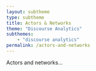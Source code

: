 ```yaml
---
layout: subtheme
type: subtheme
title: Actors & Networks
theme: "Discourse Analytics"
subthemes: 
    - "discourse analytics"
permalink: /actors-and-networks
---
```


Actors and networks...